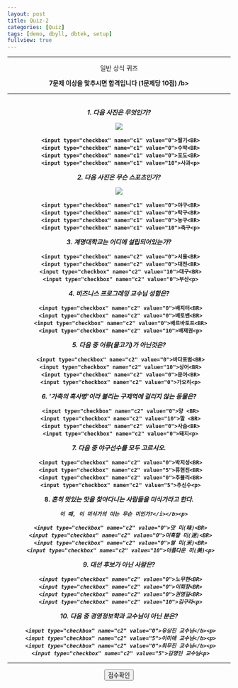 ```yaml
---
layout: post
title: Quiz-2
categories: [Quiz]
tags: [demo, dbyll, dbtek, setup]
fullview: true
---
```


<HTML>
 <HEAD>
 <TITLE> 비즈니스 프로그래밍 과제 </TITLE>
 <BODY>
 <hr color="green" size="5">
 <center> 일반 상식 퀴즈 </font><br><p>
 <b><center> 7문제 이상을 맟추시면 합격입니다 (1문제당 10점) /b><p>

<SCRIPT language = "javaScript">
function CheckedTotal(mylist){
  var i,total;
   total = 0;
  for( i = 0; i<mylist.length; i++ ) {
     if( mylist[i].checked ) {
      total += parseInt(mylist[i].value);
    }
   }
   return total;
   }
  function MyScore( mf ) {
   var myscore = 0;
   myscore = CheckedTotal( mf.c1 ) + CheckedTotal( mf.c2 );
   alert( "점수:" + myscore + "점" );
 }
 </SCRIPT>
</head>
 <body>
 <FORM NAME="javaFrom">
 <center>
   <hr color="green" size="5"> <BR>
 <b> <i>1. 다음 사진은 무엇인가? </i></b><p>

<IMG src = "c1.jpg"><BR>

     <input type="checkbox" name="c1" value="0">딸기<BR>
     <input type="checkbox" name="c1" value="0">수박<BR>
     <input type="checkbox" name="c1" value="0">포도<BR>
     <input type="checkbox" name="c1" value="10">사과<p>

<b> <i>2. 다음 사진은 무슨 스포츠인가? </i></b><p>

<IMG src = "c2.jpg"><BR>

     <input type="checkbox" name="c1" value="0">야구<BR>
     <input type="checkbox" name="c1" value="0">탁구<BR>
     <input type="checkbox" name="c1" value="0">농구<BR>
     <input type="checkbox" name="c1" value="10">축구<p>

<b> <i>3. 계명대학교는 어디에 설립되어있는가? </i></b><p>

     <input type="checkbox" name="c2" value="0">서울<BR>
     <input type="checkbox" name="c2" value="0">대전<BR>
     <input type="checkbox" name="c2" value="10">대구<BR>
     <input type="checkbox" name="c2" value="0">부산<p>
    
 <b> <i>4. 비즈니스 프로그래밍 교수님 성함은? </i></b><p>

     <input type="checkbox" name="c2" value="0">배지터<BR>
     <input type="checkbox" name="c2" value="0">배토밴<BR>
     <input type="checkbox" name="c2" value="0">배르바토프<BR>
     <input type="checkbox" name="c2" value="10">배재권<p>

<b> <i>5. 다음 중 어류(물고기)가 아닌것은? </i></b><p>

     <input type="checkbox" name="c2" value="0">바다표범<BR>
     <input type="checkbox" name="c2" value="10">상어<BR>
     <input type="checkbox" name="c2" value="0">문어<BR>
     <input type="checkbox" name="c2" value="0">가오리<p>
  
 <b> <i>6. '가축의 흑사병'이라 불리는 구제역에 걸리지 않는 동물은? </i></b><p>

     <input type="checkbox" name="c2" value="0">양 <BR>
     <input type="checkbox" name="c2" value="10">말 <BR>
     <input type="checkbox" name="c2" value="0">사슴<BR>
     <input type="checkbox" name="c2" value="0">돼지<p>

<b> <i>7. 다음 중 야구선수를 모두 고르시오. </i></b><p>

     <input type="checkbox" name="c2" value="0">박지성<BR>
     <input type="checkbox" name="c2" value="5">류현진<BR>
     <input type="checkbox" name="c2" value="0">추블리<BR>
     <input type="checkbox" name="c2" value="5">추신수<p>

<b> 8. <i>흔히 맛있는 맛을 찾아다니는 사람들을 미식가라고 한다. <BR>

       이 때, 이 미식가의 미는 무슨 미인가?</i></b><p>

     <input type="checkbox" name="c2" value="0">맛 미(味)<BR>
     <input type="checkbox" name="c2" value="0">미혹할 미(迷)<BR>
     <input type="checkbox" name="c2" value="0">쌀 미(米)<BR>
     <input type="checkbox" name="c2" value="10">아름다운 미(美)<p>

<b> <i>9. 대선 후보가 아닌 사람은? </i></b><p>

     <input type="checkbox" name="c2" value="0">노무현<BR>
     <input type="checkbox" name="c2" value="0">이회창<BR>
     <input type="checkbox" name="c2" value="0">권영길<BR>
     <input type="checkbox" name="c2" value="10">김구라<p>

<b> <i>10. 다음 중 경영정보학과 교수님이 아닌 분은? </i></b><p>

     <input type="checkbox" name="c2" value="0">유상진 교수님</b><p>
     <input type="checkbox" name="c2" value="5">이미애 교수님</b><p>
     <input type="checkbox" name="c2" value="0">최무진 교수님</b><p>
     <input type="checkbox" name="c2" value="5">김영인 교수님<p>

  <hr color="gray" size="1">

  <input type="BUTTON" value="점수확인" onClick="MyScore(this.form)">

 </center>
</FORM>
</body>
</html>
